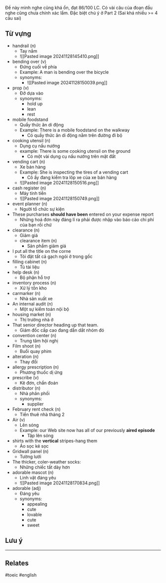 Đề này mình nghe cũng khá ổn, đạt 86/100 LC. Có vài câu của đoạn đầu nghe cũng chưa chính xác lắm. Đặc biệt chú ý ở Part 2 (Sai khá nhiều >= 4 câu sai)

## Từ vựng


- handrail (n)
	- Tay nắm
	- ![[Pasted image 20241128145410.png]]
- bending over (v)
	- Đứng cuối về phía
	- Example: A man is bending over the bicycle
	- synonyms:
		- ![[Pasted image 20241128150039.png]]
- prop (v)
	- Đỡ dựa vào
	- synonyms:
		- hold up
		- lean
		- rest
- mobile foodstand
	- Quầy thức ăn di động
	- Example: There is a mobile foodstand on the walkway
		- Có quầy thức ăn di động nằm trên đường đi bộ
- cooking utensil (n)
	- Dụng cụ nấu nướng
	- example: There is some cooking utensil on the ground
		- Có một vài dụng cụ nấu nướng trên mặt đất
- vending cart (n)
	- Xe bán hàng
	- Example: She is inspecting the tires of a vending cart 
		- Cô ấy đang kiểm tra lôp xe của xe bán hàng
	- ![[Pasted image 20241128150516.png]]
- cash register (n)
	- Máy tính tiền
	- ![[Pasted image 20241128150749.png]]
- event planner (n)
	- Người tổ chức sự kiện
- These purcharses **should have been** entered on your expense report
	- Những hoá đơn này đáng lí ra phải được nhập vào báo cáo chi phí của bạn rồi chứ
- clearance (n)
	- Giảm giá
	- clearance item (n)
		- Sản phẩm giảm giá
- I put all the title on the corne
	- Tôi đặt tất cả gạch ngói ở trong gốc
- filling cabinet (n)
	- Tủ tài liệu
- help desk (n)
	- Bộ phận hỗ trợ
- inventory process (n)
	- Xử lý tồn kho
- carmarker (n)
	- Nhà sản xuất xe
- An internal audit (n)
	- Một sự kiểm toán nội bộ
- housing market (n)
	- Thị trường nhà ở
- That senior director heading up that team.
	- Giám đốc cấp cao đang dẫn dắt nhóm đó
- convention center (n)
	- Trung tâm hội nghị
- Film shoot (n)
	- Buổi quay phim
- alteration (n)
	- Thay đổi
- allergy prescription (n)
	- Phương thuốc dị ứng
- prescribe (v)
	- Kê đơn, chẩn đoán
- distributor (n)
	- Nhà phân phối
	- synonyms:
		- supplier
- February rent check (n)
	- Tiền thuê nhà tháng 2
- Air (v)
	- Lên sóng
	- Example: our Web site now has all of our previously **aired episode**
		- Tập lên sóng
- shirts with the **vertical** stripes-hang them
	- Áo sọc kẻ sọc
- Gridwall panel (n)
	- Tường lưới
- The thicker, coler-weather socks: 
	- Những chiếc tất dày hơn
- adorable mascot (n)
	- Linh vật đáng yêu
	- ![[Pasted image 20241128170834.png]]
- adorable (adj)
	- Đáng yêu
	- synonyms:
		- appealing
		- cute
		- lovable
		- cute
		- sweet
## Lưu ý


---
## Relates

#toeic #english 